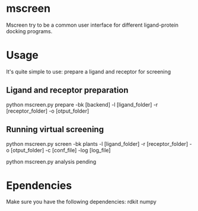 # mscreen
Mscreen try to be a common user interface for different ligand-protein docking programs.

# Usage
It's quite simple to use: prepare a ligand and receptor for screening

## Ligand and receptor preparation
python mscreen.py prepare -bk [backend] -l [ligand_folder] -r [receptor_folder] -o [otput_folder]

## Running virtual screening
python mscreen.py screen -bk plants -l [ligand_folder] -r [receptor_folder] -o [otput_folder] -c [conf_file] -log [log_file]

python mscreen.py analysis pending

# Ependencies
Make sure you have the following dependencies:
rdkit 
numpy



